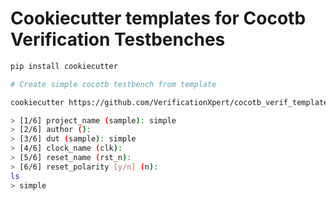 # Cookiecutter templates for Cocotb Verification Testbenches

```bash
pip install cookiecutter

# Create simple cocotb testbench from template

cookiecutter https://github.com/VerificationXpert/cocotb_verif_templates --directory simple

> [1/6] project_name (sample): simple
> [2/6] author (): 
> [3/6] dut (sample): simple
> [4/6] clock_name (clk): 
> [5/6] reset_name (rst_n): 
> [6/6] reset_polarity [y/n] (n):
ls
> simple 
```